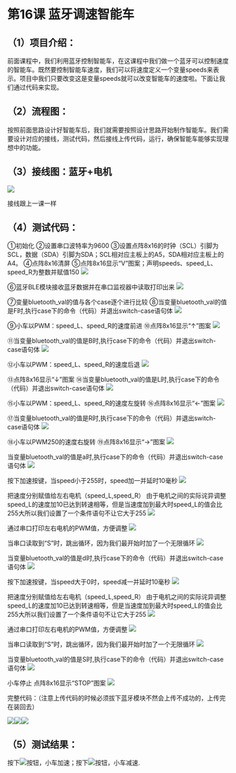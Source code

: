 


# 第16课 蓝牙调速智能车

## （1）项目介绍：

前面课程中，我们利用蓝牙控制智能车，在这课程中我们做一个蓝牙可以控制速度的智能车。既然要控制智能车速度，我们可以将速度定义一个变量speeds来表示。项目中我们只要改变这是变量speeds就可以改变智能车的速度啦。下面让我们通过代码来实现。

## （2）流程图：

按照前面思路设计好智能车后，我们就需要按照设计思路开始制作智能车。我们需要设计对应的接线，测试代码，然后接线上传代码，运行，确保智能车能够实现理想中的功能。

## （3）接线图：蓝牙+电机

![](../../media/2a6aab2b8fe9df074b546e3f513b9556.png)

接线跟上一课一样

## （4）测试代码：







①初始化
②设置串口波特率为9600
③设置点阵8x16的时钟（SCL）引脚为SCL，数据（SDA）引脚为SDA；SCL相对应主板上的A5，SDA相对应主板上的A4。
④点阵8x16清屏
⑤点阵8x16显示“V”图案；声明speeds、speed_L、speed_R为整数并赋值150
![](../../media/1b35536596e99d2e594fd484c4173cd1.png)

⑥蓝牙BLE模块接收蓝牙数据并在串口监视器中读取打印出来
![](../../media/c95e0fa94f7c4fdc0eecb011d838bb56.png)

⑦变量bluetooth_val的值与各个case逐个进行比较
⑧当变量bluetooth_val的值是F时,执行case下的命令（代码）并退出switch-case语句体
![](../../media/3fbf85396ee6cf3b346b4d1f79a7a955.png)

⑨小车以PWM：speed_L、speed_R的速度前进
⑩点阵8x16显示“↑”图案
![](../../media/6e17cded3ace6b6ed97282b31e57bd11.png)

⑪当变量bluetooth_val的值是B时,执行case下的命令（代码）并退出switch-case语句体
![](../../media/20f8b1cb294949fe88650b6c9ee7cc07.png)

⑫小车以PWM：speed_L、speed_R的速度后退
![](../../media/096fbc5209450685b79729f933ee45ff.png)

⑬点阵8x16显示“↓”图案
⑭当变量bluetooth_val的值是L时,执行case下的命令（代码）并退出switch-case语句体
![](../../media/5565ef9a632902adc40af9c2ea1012c6.png)

⑮小车以PWM：speed_L、speed_R的速度左旋转
⑯点阵8x16显示“←”图案
![](../../media/f6362062a559640cbec6fff6b29cdcb0.png)

⑰当变量bluetooth_val的值是R时,执行case下的命令（代码）并退出switch-case语句体
![](../../media/b687a2be7761c71dec0b8bfe5844c89d.png)

⑱小车以PWM250的速度右旋转 ⑲点阵8x16显示“→”图案
![](../../media/c67c564464a4f417449b18e80fde0be6.png)

当变量bluetooth_val的值是a时,执行case下的命令（代码）并退出switch-case语句体
![](../../media/36363aae131e48761bad8f29f8a8100c.png)

按下加速按键，当speed小于255时，speed加一并延时10毫秒
![](../../media/a8f0ea22967bb61450b5620cbe9e6a69.png)

把速度分别赋值给左右电机（speed_L,speed_R） 由于电机之间的实际诧异调整speed_L的速度加10已达到转速相等，但是当速度加到最大时speed_L的值会比255大所以我们设置了一个条件语句不让它大于255
![](../../media/376f1596e65d2b01aef20e01ee10d24a.png)

通过串口打印左右电机的PWM值，方便调整
![](../../media/edea75bda8cfa513159c4d908c71f423.png)

当串口读取到“S”时，跳出循环，因为我们最开始时加了一个无限循环
![](../../media/3d672bc9ee8fb128f40ead7913ee9669.png)

当变量bluetooth_val的值是d时,执行case下的命令（代码）并退出switch-case语句体
![](../../media/689a5e14b335062cd2332e7a042cf5d5.png)

按下加速按键，当speed大于0时，speed减一并延时10毫秒
![](../../media/8a406b71db21a2ce6f98e0dac5056132.png)

把速度分别赋值给左右电机（speed_L,speed_R） 由于电机之间的实际诧异调整speed_L的速度加10已达到转速相等，但是当速度加到最大时speed_L的值会比255大所以我们设置了一个条件语句不让它大于255
![](../../media/376f1596e65d2b01aef20e01ee10d24a.png)

通过串口打印左右电机的PWM值，方便调整
![](../../media/edea75bda8cfa513159c4d908c71f423.png)

当串口读取到“S”时，跳出循环，因为我们最开始时加了一个无限循环
![](../../media/3d672bc9ee8fb128f40ead7913ee9669.png)

当变量bluetooth_val的值是S时,执行case下的命令（代码）并退出switch-case语句体
![](../../media/39d46b05f784cb03b117dc5365b54471.png)

小车停止
点阵8x16显示“STOP”图案
![](../../media/0934741fb767b9af29cd6883c7132a8f.png)





完整代码：（注意上传代码的时候必须拔下蓝牙模块不然会上传不成功的，上传完在装回去）

![](../../media/b2a1d100413a8eea91613cf2e8acbb86.png)![](../../media/da5828ab7966a458c78e4d0a0c8f04d3.png)![](../../media/3b29e51f43e0dd5cdd35a75406e27987.png)

## （5）测试结果：

按下![](../../media/b2d6cb9c7c86786d8a5067ed7536dd31.png)按钮，小车加速；按下![](../../media/f70a0831084cf8578de1c3d256453480.png)按钮，小车减速.


